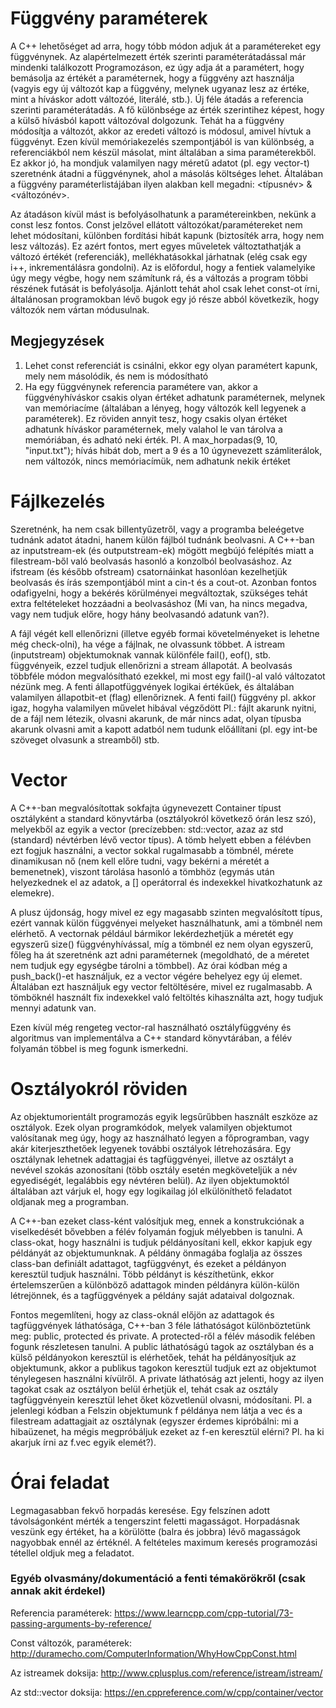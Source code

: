 # Függvény paraméterek

A C++ lehetőséget ad arra, hogy tóbb módon adjuk át a paramétereket egy függvénynek.
Az alapértelmezett érték szerinti paraméterátadással már mindenki találkozott Programozáson, ez úgy adja át a paramétert, hogy bemásolja az értékét a paraméternek, hogy a függvény azt használja (vagyis egy új változót kap a függvény, melynek ugyanaz lesz az értéke, mint a híváskor adott változóé, literálé, stb.).
Új féle átadás a referencia szerinti paraméterátadás. A fő különbsége az érték szerintihez képest, hogy a külső hívásból kapott változóval dolgozunk.
Tehát ha a függvény módosítja a változót, akkor az eredeti változó is módosul, amivel hívtuk a függvényt.
Ezen kívül memóriakezelés szempontjából is van különbség, a referenciákból nem készül másolat, mint általában a sima paraméterekből.
Ez akkor jó, ha mondjuk valamilyen nagy méretű adatot (pl. egy vector-t) szeretnénk átadni a függvénynek, ahol a másolás költséges lehet.
Általában a függvény paraméterlistájában ilyen alakban kell megadni: <típusnév> &<változónév>.

Az átadáson kívül mást is befolyásolhatunk a paramétereinkben, nekünk a const lesz fontos. Const jelzővel ellátott változókat/paramétereket nem lehet módosítani, különben fordítási hibát kapunk (biztosíték arra, hogy nem lesz változás).
Ez azért fontos, mert egyes műveletek változtathatják a változó értékét (referenciák), mellékhatásokkal járhatnak (elég csak egy i++, inkrementálásra gondolni).
Az is előfordul, hogy a fentiek valamelyike úgy megy végbe, hogy nem számítunk rá, és a változás a program többi részének futását is befolyásolja.
Ajánlott tehát ahol csak lehet const-ot írni, általánosan programokban lévő bugok egy jó része abból következik, hogy változók nem vártan módusulnak.

## Megjegyzések

1. Lehet const referenciát is csinálni, ekkor egy olyan paramétert kapunk, mely nem másolódik, és nem is módosítható
2. Ha egy függvénynek referencia paramétere van, akkor a függvényhíváskor csakis olyan értéket adhatunk paraméternek, melynek van memóriacíme (általában a lényeg, hogy változók kell legyenek a paraméterek). 
Ez röviden annyit tesz, hogy csakis olyan értéket adhatunk híváskor paraméternek, mely valahol le van tárolva a memóriában, és adható neki érték.
Pl. A max_horpadas(9, 10, "input.txt"); hívás hibát dob, mert a 9 és a 10 úgynevezett számliterálok, nem változók, nincs memóriacímük, nem adhatunk nekik értéket

# Fájlkezelés
Szeretnénk, ha nem csak billentyűzetről, vagy a programba beleégetve tudnánk adatot átadni, hanem külön fájlból tudnánk beolvasni.
A C++-ban az inputstream-ek (és outputstream-ek) mögött megbújó felépítés miatt a filestream-ből való beolvasás hasonló a konzolból beolvasáshoz.
Az ifstream (és később ofstream) csatornáinkat hasonlóan kezelhetjük beolvasás és írás szempontjából mint a cin-t és a cout-ot.
Azonban fontos odafigyelni, hogy a bekérés körülményei megváltoztak, szükséges tehát extra feltételeket hozzáadni a beolvasáshoz (Mi van, ha nincs megadva, vagy nem tudjuk előre, hogy hány beolvasandó adatunk van?).

A fájl végét kell ellenőrizni (illetve egyéb formai követelményeket is lehetne még check-olni), ha vége a fájlnak, ne olvassunk többet.
A istream (inputstream) objektumoknak vannak különféle  fail(), eof(), stb. függvényeik, ezzel tudjuk ellenőrizni a stream állapotát.
A beolvasás többféle módon megvalósítható ezekkel, mi most egy fail()-al való változatot nézünk meg. A fenti állapotfüggvények logikai értékűek, és általában valamilyen állapotbit-et (flag) ellenőriznek.
A fenti fail() függvény pl. akkor igaz, hogyha valamilyen művelet hibával végződött Pl.: fájlt akarunk nyitni, de a fájl nem létezik, olvasni akarunk, de már nincs adat, olyan típusba akarunk olvasni amit a kapott adatból nem tudunk előállítani (pl. egy int-be szöveget olvasunk a streamből) stb.

# Vector
A C++-ban megvalósítottak sokfajta úgynevezett Container típust osztályként a standard könyvtárba (osztályokról következő órán lesz szó), melyekből az egyik a vector (precízebben: std::vector, azaz az std (standard) névtérben lévő vector típus).
A tömb helyett ebben a félévben ezt fogjuk használni, a vector sokkal rugalmasabb a tömbnél, mérete dinamikusan nő (nem kell előre tudni, vagy bekérni a méretét a bemenetnek), viszont tárolása hasonló a tömbhöz (egymás után helyezkednek el az adatok, a \[\] operátorral és indexekkel hivatkozhatunk az elemekre).

A plusz újdonság, hogy mivel ez egy magasabb szinten megvalósított típus, ezért vannak külön függvényei melyeket használhatunk, ami a tömbnél nem elérhető. A vectornak például bármikor lekérdezhetjük a méretét egy egyszerű size() függvényhívással, míg a tömbnél ez nem olyan egyszerű, főleg ha át szeretnénk azt adni paraméternek (megoldható, de a méretet nem tudjuk egy egységbe tárolni a tömbbel). Az órai kódban még a push_back()-et használjuk, ez a vector végére behelyez egy új elemet. Általában ezt használjuk egy vector feltöltésére, mivel ez rugalmasabb. A tömböknél használt fix indexekkel való feltöltés kihasználta azt, hogy tudjuk mennyi adatunk van. 

Ezen kívül még rengeteg vector-ral használható osztályfüggvény és algoritmus van implementálva a C++ standard könyvtárában, a félév folyamán többel is meg fogunk ismerkedni.

# Osztályokról röviden
Az objektumorientált programozás egyik legsűrűbben használt eszköze az osztályok. Ezek olyan programkódok, melyek valamilyen objektumot valósítanak meg úgy, hogy az használható legyen a főprogramban, vagy akár kiterjeszthetőek legyenek további osztályok létrehozására. Egy osztálynak lehetnek adattagjai és tagfüggvényei, illetve az osztályt a nevével szokás azonosítani (több osztály esetén megköveteljük a név egyediségét, legalábbis egy névtéren belül). Az ilyen objektumoktól általában azt várjuk el, hogy egy logikailag jól elkülöníthető feladatot oldjanak meg a programban.

A C++-ban ezeket class-ként valósítjuk meg, ennek a konstrukciónak a viselkedését bővebben a félév folyamán fogjuk mélyebben is tanulni. A class-okat, hogy használni is tudjuk példányosítani kell, ekkor kapjuk egy példányát az objektumunknak. A példány önmagába foglalja az összes class-ban definiált adattagot, tagfüggvényt, és ezeket a példányon keresztül tudjuk használni. Több példányt is készíthetünk, ekkor értelemszerűen a különböző adattagok minden példányra külön-külön létrejönnek, és a tagfüggvények a példány saját adataival dolgoznak. 

Fontos megemlíteni, hogy az class-oknál előjön az adattagok és tagfüggvények láthatósága, C++-ban 3 féle láthatóságot különböztetünk meg: public, protected és private. A protected-ről a félév második felében fogunk részletesen tanulni. A public láthatóságú tagok az osztályban és a külső példányokon keresztül is elérhetőek, tehát ha példányosítjuk az objektumunk, akkor a publikus tagokon keresztül tudjuk ezt az objektumot ténylegesen használni kívülről. A private láthatóság azt jelenti, hogy az ilyen tagokat csak az osztályon belül érhetjük el, tehát csak az osztály tagfüggvényein keresztül lehet őket közvetlenül olvasni, módosítani. Pl. a jelenlegi kódban a Felszin objektumunk f példánya nem látja a vec és a filestream adattagjait az osztálynak (egyszer érdemes kipróbálni: mi a hibaüzenet, ha mégis megpróbáljuk ezeket az f-en keresztül elérni? Pl. ha ki akarjuk írni az f.vec egyik elemét?).

# Órai feladat
Legmagasabban fekvő horpadás keresése. Egy felszínen adott távolságonként mérték a tengerszint feletti magasságot.
Horpadásnak veszünk egy értéket, ha a körülötte (balra és jobbra) lévő magasságok nagyobbak ennél az értéknél.
A feltételes maximum keresés programozási tétellel oldjuk meg a feladatot.

### Egyéb olvasmány/dokumentáció a fenti témakörökről (csak annak akit érdekel)
Referencia paraméterek: https://www.learncpp.com/cpp-tutorial/73-passing-arguments-by-reference/

Const változók, paraméterek: http://duramecho.com/ComputerInformation/WhyHowCppConst.html

Az istreamek doksija: http://www.cplusplus.com/reference/istream/istream/

Az std::vector doksija: https://en.cppreference.com/w/cpp/container/vector
